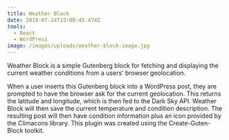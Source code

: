```yaml
---
title: Weather Block
date: 2019-07-24T23:08:45.474Z
tools:
  - React
  - WordPress
image: /images/uploads/weather-block-image.jpg
---
```

Weather Block is a simple Gutenberg block for fetching and displaying the current weather conditions from a users’ browser geolocation.

When a user inserts this Gutenberg block into a WordPress post, they are prompted to have the browser ask for the current geolocation. This returns the latitude and longitude, which is then fed to the Dark Sky API. Weather Block will then save the current temperature and condition description. The resulting post will then have condition information plus an icon provided by the Climacons library. This plugin was created using the Create-Guten-Block toolkit.
